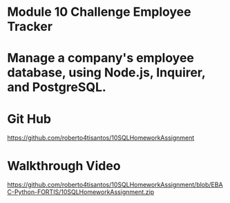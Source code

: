 # Module 10 Challenge Employee Tracker

# Manage a company's employee database, using Node.js, Inquirer, and PostgreSQL.

# Git Hub

https://github.com/roberto4tisantos/10SQLHomeworkAssignment

# Walkthrough Video
https://github.com/roberto4tisantos/10SQLHomeworkAssignment/blob/EBAC-Python-FORTIS/10SQLHomeworkAssignment.zip
